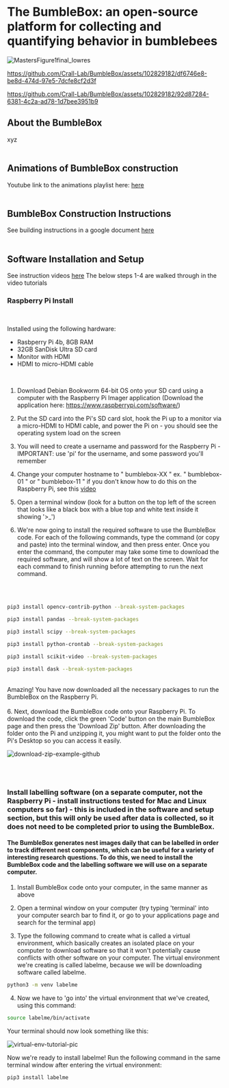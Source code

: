 # The BumbleBox: an open-source platform for collecting and quantifying behavior in bumblebees

![MastersFigure1final_lowres](https://github.com/Crall-Lab/BumbleBox/assets/102829182/f4c060cb-423d-47ce-b37c-edd3d5f6d22b)

https://github.com/Crall-Lab/BumbleBox/assets/102829182/df6746e8-be8d-474d-97e5-7dcfe8cf2d3f

https://github.com/Crall-Lab/BumbleBox/assets/102829182/92d87284-6381-4c2a-ad78-1d7bee3951b9

## About the BumbleBox

xyz
<br /><br />

## Animations of BumbleBox construction

Youtube link to the animations playlist here: [here](https://www.youtube.com/playlist?list=PLHFFPE_W56kkKZQcCbZdQC42oRvphlQpn)
<br /><br />
## BumbleBox Construction Instructions

See building instructions in a google document [here](https://docs.google.com/document/d/14RvdYWr2pkWZVl2kxIvVvCeMsCQhhuTJNkAIiLYHth8/edit?usp=sharing)
<br /><br />

## Software Installation and Setup

See instruction videos [here](https://www.youtube.com/channel/UCykbaZYtgNcFspMfKnfSwYA)
The below steps 1-4 are walked through in the video tutorials 

### Raspberry Pi Install

<br />

Installed using the following hardware:
- Rasbperry Pi 4b, 8GB RAM
- 32GB SanDisk Ultra SD card
- Monitor with HDMI
- HDMI to micro-HDMI cable

<br />

1. Download Debian Bookworm 64-bit OS onto your SD card using a computer with the Raspberry Pi Imager application (Download the application here: https://www.raspberrypi.com/software/)
   
2. Put the SD card into the Pi's SD card slot, hook the Pi up to a monitor via a micro-HDMI to HDMI cable, and power the Pi on - you should see the operating system load on the screen
   
3. You will need to create a username and password for the Raspberry Pi - IMPORTANT: use 'pi' for the username, and some password you'll remember

4. Change your computer hostname to " bumblebox-XX " ex. " bumblebox-01 " or " bumblebox-11 " if you don't know how to do this on the Raspberry Pi, see this [video](https://www.youtube.com/watch?v=NSkHLyY-83s) 
   
5. Open a terminal window (look for a button on the top left of the screen that looks like a black box with a blue top and white text inside it showing '>_')

6. We're now going to install the required software to use the BumbleBox code. For each of the following commands, type the command (or copy and paste) into the terminal window, and then press enter. Once you enter the command, the computer may take some time to download the required software, and will show a lot of text on the screen. Wait for each command to finish running before attempting to run the next command.

<br /><br />

```bash
pip3 install opencv-contrib-python --break-system-packages
```

```bash
pip3 install pandas --break-system-packages
```

```bash
pip3 install scipy --break-system-packages
```

```bash
pip3 install python-crontab --break-system-packages
```

```bash
pip3 install scikit-video --break-system-packages
```

```bash
pip3 install dask --break-system-packages
```
<br />
Amazing! You have now downloaded all the necessary packages to run the BumbleBox on the Raspberry Pi.
<br /><br />
6. Next, download the BumbleBox code onto your Raspberry Pi.  To download the code, click the green 'Code' button on the main BumbleBox page and then press the 'Download Zip' button. After downloading the folder onto the Pi and unzipping it, you might want to put the folder onto the Pi's Desktop so you can access it easily.

![download-zip-example-github](https://github.com/Crall-Lab/BumbleBox/assets/102829182/961ca94d-ce7b-4b3b-a8c8-8560dd3a271c)


<br /><br />


### Install labelling software (on a separate computer, not the Raspberry Pi - install instructions tested for Mac and Linux computers so far) - this is included in the software and setup section, but this will only be used after data is collected, so it does not need to be completed prior to using the BumbleBox.

#### The BumbleBox generates nest images daily that can be labelled in order to track different nest components, which can be useful for a variety of interesting research questions. To do this, we need to install the BumbleBox code and the labelling software we will use on a separate computer. 

1. Install BumbleBox code onto your computer, in the same manner as above

2. Open a terminal window on your computer (try typing 'terminal' into your computer search bar to find it, or go to your applications page and search for the terminal app)

3. Type the following command to create what is called a virtual environment, which basically creates an isolated place on your computer to download software so that it won't potentially cause conflicts with other software on your computer. The virtual environment we're creating is called labelme, because we will be downloading software called labelme.

```bash
python3 -m venv labelme
```

4. Now we have to 'go into' the virtual environment that we've created, using this command:

```bash
source labelme/bin/activate
```

Your terminal should now look something like this:

![virtual-env-tutorial-pic](https://github.com/Crall-Lab/BumbleBox/assets/102829182/838d461d-6928-4cc8-b6d2-368ecc983b3f)

Now we're ready to install labelme! Run the following command in the same terminal window after entering the virtual environment:

```bash
pip3 install labelme
```
